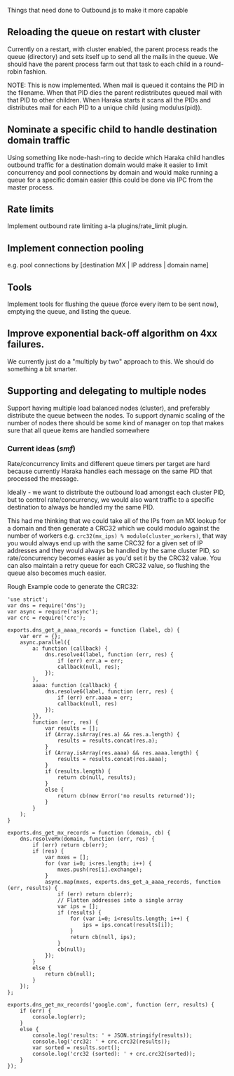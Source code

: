 Things that need done to Outbound.js to make it more capable

## Reloading the queue on restart with cluster

Currently on a restart, with cluster enabled, the parent process reads the queue (directory) and sets itself up to send all the mails in the queue. We should have the parent process farm out that task to each child in a round-robin fashion.

NOTE: This is now implemented. When mail is queued it contains the PID in the filename. When that PID dies the parent redistributes queued mail with that PID to other children. When Haraka starts it scans all the PIDs and distributes mail for each PID to a unique child (using modulus(pid)).

## Nominate a specific child to handle destination domain traffic

Using something like node-hash-ring to decide which Haraka child handles outbound traffic for a destination domain would make it easier to limit concurrency and pool connections by domain and would make running a queue for a specific domain easier (this could be done via IPC from the master process.

## Rate limits

Implement outbound rate limiting a-la plugins/rate_limit plugin.

## Implement connection pooling

e.g. pool connections by [destination MX | IP address | domain name] 

## Tools

Implement tools for flushing the queue (force every item to be sent now), emptying the queue, and listing the queue.

## Improve exponential back-off algorithm on 4xx failures.

We currently just do a "multiply by two" approach to this. We should do something a bit smarter.

## Supporting and delegating to multiple nodes

Support having multiple load balanced nodes (cluster), and preferably distribute the queue between the nodes.
To support dynamic scaling of the number of nodes there should be some kind of manager on top that makes sure that all queue items are handled somewhere


### Current ideas (_smf_)

Rate/concurrency limits and different queue timers per target are hard because currently Haraka handles each message on the same PID that processed the message.

Ideally - we want to distribute the outbound load amongst each cluster PID, but to control rate/concurrency, we would also want traffic to a specific destination to always be handled my the same PID.

This had me thinking that we could take all of the IPs from an MX lookup for a domain and then generate a CRC32 which we could modulo against the number of workers  e.g. `crc32(mx_ips) % modulo(cluster_workers)`, that way you would always end up with the same CRC32 for a given set of IP addresses and they would always be handled by the same cluster PID, so rate/concurrency becomes easier as you'd set it by the CRC32 value.   You can also maintain a retry queue for each CRC32 value, so flushing the queue also becomes much easier.

Rough Example code to generate the CRC32:
`````
'use strict';
var dns = require('dns');
var async = require('async');
var crc = require('crc');

exports.dns_get_a_aaaa_records = function (label, cb) {
    var err = {};
    async.parallel({
        a: function (callback) {
            dns.resolve4(label, function (err, res) {
                if (err) err.a = err;
                callback(null, res);
            });
        },
        aaaa: function (callback) {
            dns.resolve6(label, function (err, res) {
                if (err) err.aaaa = err;
                callback(null, res)
            });
        }}, 
        function (err, res) {
            var results = [];
            if (Array.isArray(res.a) && res.a.length) {
                results = results.concat(res.a);
            }
            if (Array.isArray(res.aaaa) && res.aaaa.length) {
                results = results.concat(res.aaaa);
            }
            if (results.length) {
                return cb(null, results);
            }
            else {
                return cb(new Error('no results returned'));
            }
        }
    );
}

exports.dns_get_mx_records = function (domain, cb) {
    dns.resolveMx(domain, function (err, res) {
        if (err) return cb(err);
        if (res) {
            var mxes = [];
            for (var i=0; i<res.length; i++) {
                mxes.push(res[i].exchange);
            }
            async.map(mxes, exports.dns_get_a_aaaa_records, function (err, results) {
                if (err) return cb(err);
                // Flatten addresses into a single array
                var ips = [];
                if (results) {
                    for (var i=0; i<results.length; i++) {
                        ips = ips.concat(results[i]);
                    }
                    return cb(null, ips);
                }
                cb(null);
            });
        }
        else {
            return cb(null);
        }
    });
};

exports.dns_get_mx_records('google.com', function (err, results) {
    if (err) {
        console.log(err);
    }
    else {
        console.log('results: ' + JSON.stringify(results));
        console.log('crc32: ' + crc.crc32(results));
        var sorted = results.sort();
        console.log('crc32 (sorted): ' + crc.crc32(sorted));
    }
});
`````
